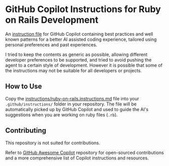 # GitHub Copilot Instructions for Ruby on Rails Development

An [instruction file](https://code.visualstudio.com/docs/copilot/copilot-customization#_custom-instructions) for GitHub Copilot containing best practices and well known patterns for a better AI assisted coding experience, tailored using personal preferences and past experiences.

I tried to keep the contents as generic as possible, allowing different developer preferences to be supported, and tried to avoid pushing the agent to a certain style of development. However it is possible that some of the instructions may not be suitable for all developers or projects.

## How to Use

Copy the [instructions/ruby-on-rails.instructions.md](instructions/ruby-on-rails.instructions.md) file into your `.github/instructions/` folder in your repository.
The file will be automatically picked up by GitHub Copilot and used to guide the AI's suggestions when you are working on ruby files (`.rb`).

## Contributing

This repository is not suited for contributions.

Refer to [GitHub Awesome Copilot](https://github.com/github/awesome-copilot/) repository for open-sourced contributions and a more comprehensive list of Copilot instructions and resources.